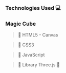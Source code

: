 ### Technologies Used :computer:
### Magic Cube

> :open_file_folder: HTML5 - Canvas

> :open_file_folder: CSS3

> :open_file_folder: JavaScript

> :open_file_folder: Library Three.js :green_heart:
